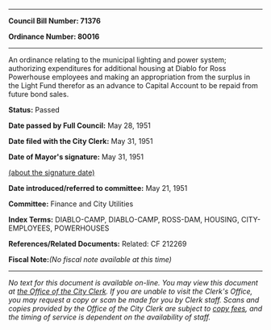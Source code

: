 

********

**Council Bill Number: 71376**
   
**Ordinance Number: 80016**
********

 An ordinance relating to the municipal lighting and power system; authorizing expenditures for additional housing at Diablo for Ross Powerhouse employees and making an appropriation from the surplus in the Light Fund therefor as an advance to Capital Account to be repaid from future bond sales.

**Status:** Passed
   
**Date passed by Full Council:** May 28, 1951
   
**Date filed with the City Clerk:** May 31, 1951
   
**Date of Mayor's signature:** May 31, 1951
   
[(about the signature date)](/~public/approvaldate.htm)
   
   
   
**Date introduced/referred to committee:** May 21, 1951
   
**Committee:** Finance and City Utilities
   
   
**Index Terms:** DIABLO-CAMP, DIABLO-CAMP, ROSS-DAM, HOUSING, CITY-EMPLOYEES, POWERHOUSES

**References/Related Documents:** Related: CF 212269

**Fiscal Note:**_(No fiscal note available at this time)_
********

_No text for this document is available on-line. You may view this document at [the Office of the City Clerk](http://www.seattle.gov/leg/clerk/contactUs.htm). If you are unable to visit the Clerk's Office, you may request a copy or scan be made for you by Clerk staff. Scans and copies provided by the Office of the City Clerk are subject to [copy fees](http://clerk.seattle.gov/~public/clerkfees.htm), and the timing of service is dependent on the availability of staff._


